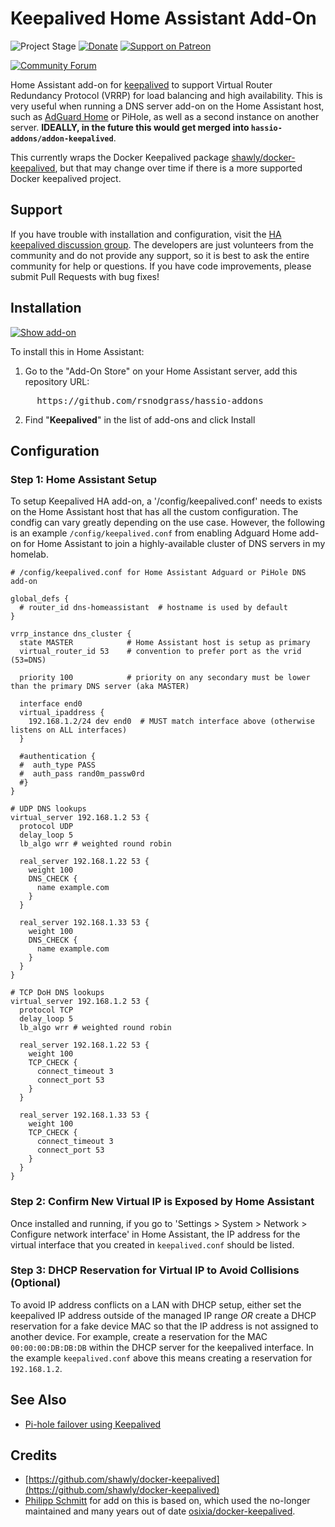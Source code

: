 # Keepalived Home Assistant Add-On

![Project Stage][project-stage-shield]
[![Donate](https://img.shields.io/badge/Donate-PayPal-green.svg)](https://www.paypal.com/cgi-bin/webscr?cmd=_donations&business=WREP29UDAMB6G)
[![Support on Patreon][patreon-shield]][patreon]

[![Community Forum][forum-shield]][forum]

Home Assistant add-on for [keepalived](https://github.com/shawly/docker-keepalived) to support Virtual Router Redundancy Protocol (VRRP) for load balancing and high availability. This is very useful when running a DNS server add-on on the Home Assistant host, such as [AdGuard Home](https://github.com/hassio-addons/addon-adguard-home) or PiHole, as well as a second instance on another server. **IDEALLY, in the future this would get merged into `hassio-addons/addon-keepalived`**.

This currently wraps the Docker Keepalived package [shawly/docker-keepalived](https://github.com/shawly/docker-keepalived), but that may change over time if there is a more supported Docker keepalived project.

## Support

If you have trouble with installation and configuration, visit the [HA keepalived discussion group](https://community.home-assistant.io/t/using-keepalived-in-a-hassos-installation/404185/5). The developers are just volunteers from the community and do not provide any support, so it is best to ask the entire community for help or questions. If you have code improvements, please submit Pull Requests with bug fixes!

## Installation

[![Show add-on](https://my.home-assistant.io/badges/supervisor_addon.svg)](https://my.home-assistant.io/redirect/supervisor_addon/?addon=f14f1480_keepalived&repository_url=https%3A%2F%2Fgithub.com%2Frsnodgrass%2Fhassio-addons)

To install this in Home Assistant:

1. Go to the "Add-On Store" on your Home Assistant server, add this repository URL:
<pre>
     https://github.com/rsnodgrass/hassio-addons
</pre>

2. Find "__Keepalived__" in the list of add-ons and click Install

## Configuration

### Step 1: Home Assistant Setup

To setup Keepalived HA add-on, a '/config/keepalived.conf' needs to exists on the Home Assistant host that has all the custom configuration. The condfig can vary greatly depending on the use case. However, the following is an example `/config/keepalived.conf` from enabling Adguard Home add-on for Home Assistant to join a highly-available cluster of DNS servers in my homelab.

```
# /config/keepalived.conf for Home Assistant Adguard or PiHole DNS add-on

global_defs {
  # router_id dns-homeassistant  # hostname is used by default
}

vrrp_instance dns_cluster {
  state MASTER            # Home Assistant host is setup as primary
  virtual_router_id 53    # convention to prefer port as the vrid (53=DNS)

  priority 100            # priority on any secondary must be lower than the primary DNS server (aka MASTER)

  interface end0
  virtual_ipaddress {
    192.168.1.2/24 dev end0  # MUST match interface above (otherwise listens on ALL interfaces)
  }

  #authentication {
  #  auth_type PASS
  #  auth_pass rand0m_passw0rd
  #}
}

# UDP DNS lookups
virtual_server 192.168.1.2 53 {
  protocol UDP
  delay_loop 5
  lb_algo wrr # weighted round robin

  real_server 192.168.1.22 53 {
    weight 100
    DNS_CHECK {
      name example.com
    }
  }

  real_server 192.168.1.33 53 {
    weight 100
    DNS_CHECK {
      name example.com
    }
  }
}

# TCP DoH DNS lookups
virtual_server 192.168.1.2 53 {
  protocol TCP
  delay_loop 5
  lb_algo wrr # weighted round robin

  real_server 192.168.1.22 53 {
    weight 100
    TCP_CHECK {
      connect_timeout 3
      connect_port 53
    }
  }

  real_server 192.168.1.33 53 {
    weight 100
    TCP_CHECK {
      connect_timeout 3
      connect_port 53
    }
  }
}
```

### Step 2: Confirm New Virtual IP is Exposed by Home Assistant

Once installed and running, if you go to 'Settings > System > Network > Configure network interface' in Home Assistant, the IP address for the virtual interface that you created in `keepalived.conf` should be listed.

### Step 3: DHCP Reservation for Virtual IP to Avoid Collisions (Optional)

To avoid IP address conflicts on a LAN with DHCP setup, either set the keepalived IP address outside of the managed IP range *OR* create a DHCP reservation for a fake device MAC so that the IP address is not assigned to another device. For example, create a reservation for the MAC `00:00:00:DB:DB:DB` within the DHCP server for the keepalived interface. In the example `keepalived.conf` above this means creating a reservation for `192.168.1.2`.

## See Also

* [Pi-hole failover using Keepalived](https://davidshomelab.com/pi-hole-failover-with-keepalived/)

## Credits

* [https://github.com/shawly/docker-keepalived](https://github.com/shawly/docker-keepalived)
* [Philipp Schmitt](https://github.com/pschmitt/home-assistant-addons) for add on this is based on, which used the no-longer maintained and many years out of date [osixia/docker-keepalived](https://github.com/osixia/docker-keepalived).


[forum-shield]: https://img.shields.io/badge/community-forum-brightgreen.svg
[forum]: https://community.home-assistant.io/t/using-keepalived-in-a-hassos-installation/404185/5
[patreon]: https://www.patreon.com/rsnodgrass
[patreon-shield]: https://frenck.dev/wp-content/uploads/2019/12/patreon.png
[project-stage-shield]: https://img.shields.io/badge/project%20stage-production%20ready-brightgreen.svg
